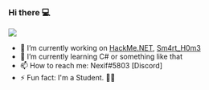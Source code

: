 ### Hi there 💻
![](https://raw.githubusercontent.com/vNexif/ReadMeGifs/main/HakaBoi.gif?token=AH5KBIU3BJS6L2MUEERCIP3BCFVJA)

- 🔭 I’m currently working on [HackMe.NET](https://github.com/vNexif/HackMe.NET), [Sm4rt_H0m3](https://github.com/vNexif/Sm4rt_H0m3)
- 🌱 I’m currently learning C# or something like that
- 📫 How to reach me: Nexif#5803 [Discord]
- ⚡ Fun fact: I'm a Student. 👨‍🎓
